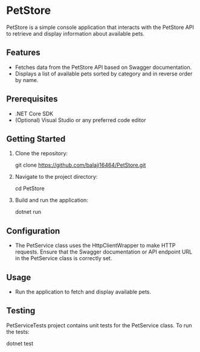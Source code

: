 # PetStore

PetStore is a simple console application that interacts with the PetStore API to retrieve and display information about available pets.

## Features

- Fetches data from the PetStore API based on Swagger documentation.
- Displays a list of available pets sorted by category and in reverse order by name.

## Prerequisites

- .NET Core SDK
- (Optional) Visual Studio or any preferred code editor

## Getting Started

1. Clone the repository:

    git clone https://github.com/balaji16464/PetStore.git

2. Navigate to the project directory:

    cd PetStore

3. Build and run the application:

    dotnet run

## Configuration

- The PetService class uses the HttpClientWrapper to make HTTP requests. Ensure that the Swagger documentation or API endpoint URL in the PetService class is correctly set.

## Usage

- Run the application to fetch and display available pets.

## Testing

PetServiceTests project contains unit tests for the PetService class. To run the tests:

dotnet test
